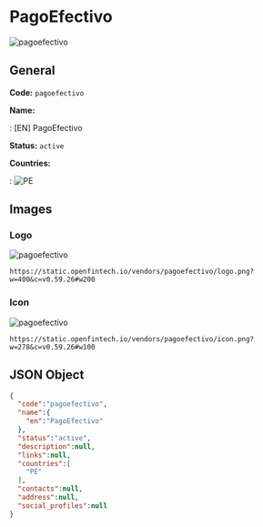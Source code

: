 
# PagoEfectivo 
![pagoefectivo](https://static.openfintech.io/vendors/pagoefectivo/logo.png?w=400&c=v0.59.26#w200)  

## General 
 
**Code:** `pagoefectivo` 
 
**Name:** 
 
:	[EN] PagoEfectivo 
 
**Status:** `active` 
 
 
**Countries:** 
 
:	![PE](https://cdnjs.cloudflare.com/ajax/libs/flag-icon-css/3.3.0/flags/4x3/pe.svg#w24)  

## Images 

### Logo 
 
![pagoefectivo](https://static.openfintech.io/vendors/pagoefectivo/logo.png?w=400&c=v0.59.26#w200)  

```
https://static.openfintech.io/vendors/pagoefectivo/logo.png?w=400&c=v0.59.26#w200
```  

### Icon 
 
![pagoefectivo](https://static.openfintech.io/vendors/pagoefectivo/icon.png?w=278&c=v0.59.26#w100)  

```
https://static.openfintech.io/vendors/pagoefectivo/icon.png?w=278&c=v0.59.26#w100
```  

## JSON Object 

```json
{
  "code":"pagoefectivo",
  "name":{
    "en":"PagoEfectivo"
  },
  "status":"active",
  "description":null,
  "links":null,
  "countries":[
    "PE"
  ],
  "contacts":null,
  "address":null,
  "social_profiles":null
}
```  
